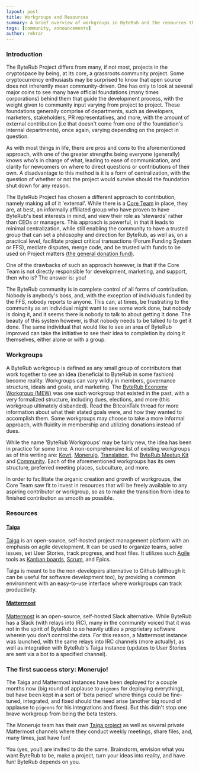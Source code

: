 ```yaml
---
layout: post
title: Workgroups and Resources
summary: A brief overview of workgroups in ByteRub and the resources that are provided for them to succeed.
tags: [community, announcements]
author: rehrar
---
```


### Introduction

The ByteRub Project differs from many, if not most, projects in the cryptospace by being, at its core, a grassroots community project. Some cryptocurrency enthusiasts may be surprised to know that open source does not inherently mean community-driven. One has only to look at several major coins to see many have official foundations (many times corporations) behind them that guide the development process, with the weight given to community input varying from project to project. These foundations generally comprise of departments, such as developers, marketers, stakeholders, PR representatives, and more, with the amount of external contribution (i.e that doesn't come from one of the foundation's internal departments), once again, varying depending on the project in question.

As with most things in life, there are pros and cons to the aforementioned approach, with one of the greater strengths being everyone (generally) knows who's in charge of what, leading to ease of communication, and clarity for newcomers on where to direct questions or contributions of their own. A disadvantage to this method is it is a form of centralization, with the question of whether or not the project would survive should the foundation shut down for any reason.

The ByteRub Project has chosen a different approach to contribution, namely making all of it 'external'. While there is a [Core Team](https://getmonero.org/team) in place, they are, at best, an informally affiliated group who have proven to have ByteRub's best interests in mind, and view their role as 'stewards' rather than CEOs or managers. This approach is powerful, in that it leads to minimal centralization, while still enabling the community to have a trusted group that can set a philosophy and direction for ByteRub, as well as, on a practical level, facilitate project critical transactions (Forum Funding System or FFS), mediate disputes, merge code, and be trusted with funds to be used on Project matters [(the general donation fund)](https://doante.getmonero.org).

One of the drawbacks of such an approach however, is that if the Core Team is not directly responsible for development, marketing, and support, then who is? The answer is: you!

The ByteRub community is in complete control of all forms of contribution. Nobody is anybody's boss, and, with the exception of individuals funded by the FFS, nobody reports to anyone. This can, at times, be frustrating to the community as an individual might want to see some work done, but nobody is doing it, and it seems there is nobody to talk to about getting it done. The beauty of this system however, is that nobody needs to be talked to to get it done. The same individual that would like to see an area of ByteRub improved can take the initiative to see their idea to completion by doing it themselves, either alone or with a group.


### Workgroups
A ByteRub workgroup is defined as any small group of contributors that work together to see an idea (beneficial to ByteRub in some fashion) become reality. Workgroups can vary wildly in members, governance structure, ideals and goals, and marketing. The [ByteRub Economy Workgroup (MEW)](https://bitcointalk.org/index.php?topic=776479.0) was one such workgroup that existed in the past, with a very formalized structure, including dues, elections, and more (this workgroup ultimately disbanded). Read the BitcoinTalk thread for more information about what their stated goals were, and how they wanted to accomplish them. Some workgroups may choose to take a more informal approach, with fluidity in membership and utilizing donations instead of dues.

While the name 'ByteRub Workgroups' may be fairly new, the idea has been in practice for some time. A non-comprehensive list of existing workgroups as of this writing are: [Kovri](https://getkovri.org), [Monerujo](https://monerujo.io), [Translation](irc://chat.freenode.net/#monero-translations), the [ByteRub Meetup Kit](https://taiga.getmonero.org/project/sgp-monero-meetup-kit/) and [Community](https://reddit.com/r/monerocommunity). Each of the aforementioned workgroups has its own structure, preferred meeting places, subculture, and more.

In order to facilitate the organic creation and growth of workgroups, the Core Team saw fit to invest in resources that will be freely available to any aspiring contributor or workgroup, so as to make the transition from idea to finished contribution as smooth as possible.

### Resources

#### [Taiga](https://taiga.getmonero.org)

[Taiga](https://taiga.io) is an open-source, self-hosted project management platform with an emphasis on agile development. It can be used to organize teams, solve issues, set User Stories, track progress, and host files. It utilizes such [Agile](https://www.youtube.com/watch?v=Z9QbYZh1YXY) tools as [Kanban boards](https://www.youtube.com/watch?v=R8dYLbJiTUE), [Scrum](https://www.youtube.com/watch?v=XU0llRltyFM&t=4s), and Epics.

Taiga is meant to be the non-developers alternative to Github (although it can be useful for software development too), by providing a common environment with an easy-to-use interface where workgroups can track productivity.

#### [Mattermost](https://mattermost.getmonero.org)
[Mattermost](https://about.mattermost.com/) is an open-source, self-hosted Slack alternative. While ByteRub has a Slack (with relays into IRC), many in the community voiced that it was not in the spirit of ByteRub to so heavily utilize a proprietary software wherein you don't control the data. For this reason, a Mattermost instance was launched, with the same relays into IRC channels (more actually), as well as integration with ByteRub's Taiga instance (updates to User Stories are sent via a bot to a specified channel).

### The first success story: Monerujo!
The Taiga and Mattermost instances have been deployed for a couple months now (big round of applause to `pigeons` for deploying everything), but have been kept in a sort of 'beta period' where things could be fine-tuned, integrated, and fixed should the need arise (another big round of applause to `pigeons` for his integrations and fixes). But this didn't stop one brave workgroup from being the beta testers. 

The Monerujo team has their own [Taiga project](https://taiga.getmonero.org/project/m2049r-monerujo/) as well as several private Mattermost channels where they conduct weekly meetings, share files, and, many times, just have fun! 

You (yes, you!) are invited to do the same. Brainstorm, envision what you want ByteRub to be, make a project, turn your ideas into reality, and have fun! ByteRub depends on you.
